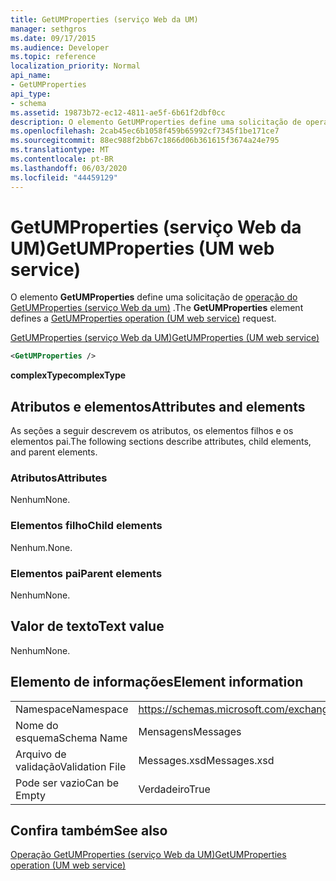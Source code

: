 ```yaml
---
title: GetUMProperties (serviço Web da UM)
manager: sethgros
ms.date: 09/17/2015
ms.audience: Developer
ms.topic: reference
localization_priority: Normal
api_name:
- GetUMProperties
api_type:
- schema
ms.assetid: 19873b72-ec12-4811-ae5f-6b61f2dbf0cc
description: O elemento GetUMProperties define uma solicitação de operação do GetUMProperties (serviço Web da UM).
ms.openlocfilehash: 2cab45ec6b1058f459b65992cf7345f1be171ce7
ms.sourcegitcommit: 88ec988f2bb67c1866d06b361615f3674a24e795
ms.translationtype: MT
ms.contentlocale: pt-BR
ms.lasthandoff: 06/03/2020
ms.locfileid: "44459129"
---
```

# <a name="getumproperties-um-web-service"></a><span data-ttu-id="9fd01-103">GetUMProperties (serviço Web da UM)</span><span class="sxs-lookup"><span data-stu-id="9fd01-103">GetUMProperties (UM web service)</span></span>

<span data-ttu-id="9fd01-104">O elemento **GetUMProperties** define uma solicitação de [operação do GetUMProperties (serviço Web da um)](getumproperties-operation-um-web-service.md) .</span><span class="sxs-lookup"><span data-stu-id="9fd01-104">The **GetUMProperties** element defines a [GetUMProperties operation (UM web service)](getumproperties-operation-um-web-service.md) request.</span></span> 
  
[<span data-ttu-id="9fd01-105">GetUMProperties (serviço Web da UM)</span><span class="sxs-lookup"><span data-stu-id="9fd01-105">GetUMProperties (UM web service)</span></span>](getumproperties-um-web-service.md)
  
```xml
<GetUMProperties />
```

 <span data-ttu-id="9fd01-106">**complexType**</span><span class="sxs-lookup"><span data-stu-id="9fd01-106">**complexType**</span></span>
## <a name="attributes-and-elements"></a><span data-ttu-id="9fd01-107">Atributos e elementos</span><span class="sxs-lookup"><span data-stu-id="9fd01-107">Attributes and elements</span></span>

<span data-ttu-id="9fd01-108">As seções a seguir descrevem os atributos, os elementos filhos e os elementos pai.</span><span class="sxs-lookup"><span data-stu-id="9fd01-108">The following sections describe attributes, child elements, and parent elements.</span></span>
  
### <a name="attributes"></a><span data-ttu-id="9fd01-109">Atributos</span><span class="sxs-lookup"><span data-stu-id="9fd01-109">Attributes</span></span>

<span data-ttu-id="9fd01-110">Nenhum</span><span class="sxs-lookup"><span data-stu-id="9fd01-110">None.</span></span>
  
### <a name="child-elements"></a><span data-ttu-id="9fd01-111">Elementos filho</span><span class="sxs-lookup"><span data-stu-id="9fd01-111">Child elements</span></span>

<span data-ttu-id="9fd01-112">Nenhum.</span><span class="sxs-lookup"><span data-stu-id="9fd01-112">None.</span></span>
  
### <a name="parent-elements"></a><span data-ttu-id="9fd01-113">Elementos pai</span><span class="sxs-lookup"><span data-stu-id="9fd01-113">Parent elements</span></span>

<span data-ttu-id="9fd01-114">Nenhum</span><span class="sxs-lookup"><span data-stu-id="9fd01-114">None.</span></span>
  
## <a name="text-value"></a><span data-ttu-id="9fd01-115">Valor de texto</span><span class="sxs-lookup"><span data-stu-id="9fd01-115">Text value</span></span>

<span data-ttu-id="9fd01-116">Nenhum</span><span class="sxs-lookup"><span data-stu-id="9fd01-116">None.</span></span>
  
## <a name="element-information"></a><span data-ttu-id="9fd01-117">Elemento de informações</span><span class="sxs-lookup"><span data-stu-id="9fd01-117">Element information</span></span>

|||
|:-----|:-----|
|<span data-ttu-id="9fd01-118">Namespace</span><span class="sxs-lookup"><span data-stu-id="9fd01-118">Namespace</span></span>  <br/> |https://schemas.microsoft.com/exchange/services/2006/messages  <br/> |
|<span data-ttu-id="9fd01-119">Nome do esquema</span><span class="sxs-lookup"><span data-stu-id="9fd01-119">Schema Name</span></span>  <br/> |<span data-ttu-id="9fd01-120">Mensagens</span><span class="sxs-lookup"><span data-stu-id="9fd01-120">Messages</span></span>  <br/> |
|<span data-ttu-id="9fd01-121">Arquivo de validação</span><span class="sxs-lookup"><span data-stu-id="9fd01-121">Validation File</span></span>  <br/> |<span data-ttu-id="9fd01-122">Messages.xsd</span><span class="sxs-lookup"><span data-stu-id="9fd01-122">Messages.xsd</span></span>  <br/> |
|<span data-ttu-id="9fd01-123">Pode ser vazio</span><span class="sxs-lookup"><span data-stu-id="9fd01-123">Can be Empty</span></span>  <br/> |<span data-ttu-id="9fd01-124">Verdadeiro</span><span class="sxs-lookup"><span data-stu-id="9fd01-124">True</span></span>  <br/> |
   
## <a name="see-also"></a><span data-ttu-id="9fd01-125">Confira também</span><span class="sxs-lookup"><span data-stu-id="9fd01-125">See also</span></span>



[<span data-ttu-id="9fd01-126">Operação GetUMProperties (serviço Web da UM)</span><span class="sxs-lookup"><span data-stu-id="9fd01-126">GetUMProperties operation (UM web service)</span></span>](getumproperties-operation-um-web-service.md)

